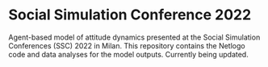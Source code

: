 # Social Simulation Conference 2022

Agent-based model of attitude dynamics presented at the Social Simulation Conferences (SSC) 2022 in Milan. This repository contains the Netlogo code and data analyses for the model outputs. Currently being updated.
